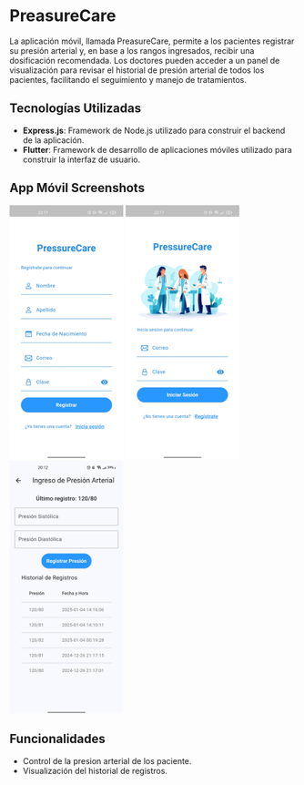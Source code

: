 # PreasureCare

La aplicación móvil, llamada PreasureCare, permite a los pacientes registrar su presión arterial y, en base a los rangos ingresados, recibir una dosificación recomendada. Los doctores pueden acceder a un panel de visualización para revisar el historial de presión arterial de todos los pacientes, facilitando el seguimiento y manejo de tratamientos.

## Tecnologías Utilizadas

- **Express.js**: Framework de Node.js utilizado para construir el backend de la aplicación.
- **Flutter**: Framework de desarrollo de aplicaciones móviles utilizado para construir la interfaz de usuario.

## App Móvil Screenshots

<p  float="left">
  <img src="images/LoginView.jpg" width="200"/>
  <img src="images/RegisterView.jpg" width="200"/>
  <img src="images/HomeView.jpg" width="200"/>
</p>

## Funcionalidades

- Control de la presion arterial de los paciente.
- Visualización del historial de registros.